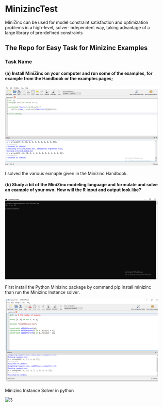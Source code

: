 # MinizincTest

MiniZinc can be used for model constraint satisfaction and optimization problems in a high-level, solver-independent way, taking advantage of a large library of pre-defined constraints

## The Repo for Easy Task for Minizinc Examples

### Task Name

#### (a) Install MiniZinc on your computer and run some of the examples, for example from the Handbook or the examples pages;
![1](MinizincTestp.png)

I solved  the various exmaple given in the Minizinc Handbook.



#### (b) Study a bit of the MiniZinc modeling language and formulate and solve an example of your own. How will the R input and output look like?

![2](2020-03-05_00-13-55.png)

First install the Python Minizinc package
by command pip install minizinc
than run the Minizinc Instance solver.

![3](2020-03-05_15-27-48.png)

Minizinc Instance Solver in python

![3](2020-03-05_15_29_02.png)






